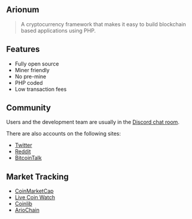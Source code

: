 ## Arionum

> A cryptocurrency framework that makes it easy to build blockchain based applications using PHP.

## Features

- Fully open source
- Miner friendly
- No pre-mine
- PHP coded
- Low transaction fees

## Community

Users and the development team are usually in the [Discord chat room](https://discordapp.com/invite/ZkrFqt4).

There are also accounts on the following sites:

- [Twitter](https://twitter.com/ArionumCrypto)
- [Reddit](https://reddit.com/r/Arionum)
- [BitcoinTalk](https://bitcointalk.org/index.php?topic=2710248)

## Market Tracking

- [CoinMarketCap](https://coinmarketcap.com/currencies/arionum)
- [Live Coin Watch](https://livecoinwatch.com/price/Arionum-ARO)
- [Coinlib](https://coinlib.io/coin/ARO/Arionum)
- [ArioChain](https://www.ariochain.info)
